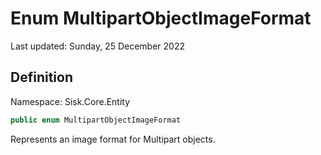 # Enum MultipartObjectImageFormat
Last updated: Sunday, 25 December 2022

## Definition
Namespace: Sisk.Core.Entity

```csharp
public enum MultipartObjectImageFormat
```

Represents an image format for Multipart objects.

